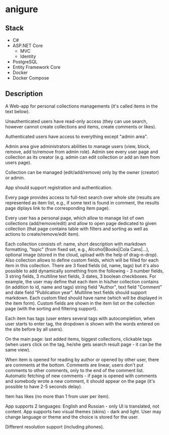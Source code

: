 # anigure

## Stack
- C#
- ASP.NET Core 
  - MVC
  - Identity
- PostgreSQL
- Entity Framework Core
- Docker
- Docker Compose

## Description

A Web-app for personal collections managements (it's called items in the text below).

Unauthenticated users have read-only access (they can use search, however cannot create collections and items, create comments or likes).

Authenticated users have access to everything except "admin area".

Admin area give administrators abilities to manage users (view, block, remove, add to/remove from admin role). Admin see every user page and collection as its creator (e.g. admin can edit collection or add an item from users page). 

Collection can be managed (edit/add/remove) only by the owner (creator) or admin.

App should support registration and authentication.

Every page provides access to full-text search over whole site (results are represented as item list, e.g., if some text is found in comment, the results page diplays link to the corresponding item page).

Every user has a personal page, which allow to manage list of own collections (add/remove/edit) and allow to open page dedicated to given collection (that page contains table with filters and sorting as well as actions to create/remove/edit item).

Each collection consists of: name, short description with markdown formatting, "topic" (from fixed set, e.g., Alcohol|Books|Cola Cans|...), optional image (stored in the cloud, upload with the help of drag-n-drop). Also collection allows to define custom fields, which will be filled for each item in this collection. There are 3 fixed fields (id, name, tags) but it's also possible to add dynamically something from the following - 3 number fields, 3 string fields, 3 multiline text fields, 3 dates, 3 boolean checkboxes. For example, the user may define that each item in his/her collection contains (in addition to id, name and tags) string field "Author", text field "Comment" and date field "Publication year". Multiline text fields should support markdown. Each custom filed should have name (which will be displayed in the item form). Custom fields are shown in the item list on the collection page (with the sorting and filtering support).

Each item has tags (user enters several tags with autocompletion, when user starts to enter tag, the dropdown is shown with the words entered on the site before by all users).

On the main page: last added items, biggest collections, clickable tags (when users click on the tag, he/she gets search result page - it can be the same view).

When item is opened for reading by author or opened by other user, there are comments at the bottom. Comments are linear, users don't put comments to other comments, only to the end of the comment list. Automatic fetching of new comments - if page is opened with comments and somebody wrote a new comment, it should appear on the page (it's possible to have 2-5 seconds delay).

Item has likes (no more than 1 from user per item).

App supports 2 languages: English and Russian - only UI is translated, not content. App supports two visual themes (skins) - dark and light. User may change language or theme and the choice is stored for the user.

Different resolution support (including phones).

